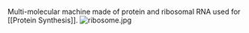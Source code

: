 Multi-molecular machine made of protein and ribosomal RNA used for \[\[Protein Synthesis]].
![ribosome.jpg](ribosome.jpg)
